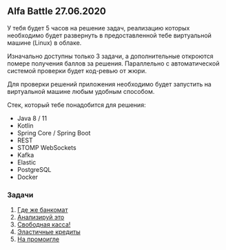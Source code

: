## Alfa Battle 27.06.2020

У тебя будет 5 часов на решение задач, реализацию которых необходимо будет развернуть в предоставленной тебе виртуальной машине (Linux) в облаке.

Изначально доступны только 3 задачи, а дополнительные откроются помере получения баллов за решения. Параллельно с автоматической системой проверки будет код-ревью от жюри.

Для проверки решений приложения необходимо будет запустить на виртуальной машине любым удобным способом.

Стек, который тебе понадобится для решения:
* Java 8 / 11
* Kotlin
* Spring Core / Spring Boot
* REST
* STOMP WebSockets
* Kafka
* Elastic
* PostgreSQL
* Docker

### Задачи
1. [Где же банкомат](task1/README.md)
2. [Анализируй это](task2/README.md)
3. [Свободная касса!](task3/README.md)
4. [Эластичные кредиты](task4/README.md)
5. [На промоигле](task5/README.md)